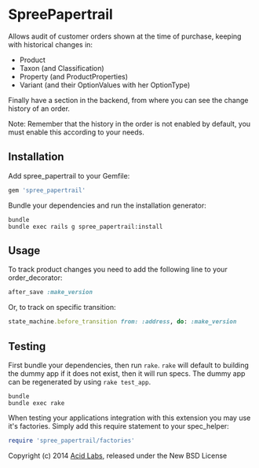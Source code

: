 SpreePapertrail
===============

Allows audit of customer orders shown at the time of purchase, keeping with historical changes in:

- Product
- Taxon (and Classification)
- Property (and ProductProperties)
- Variant (and their OptionValues with her OptionType)

Finally have a section in the backend, from where you can see the change history of an order.

Note: Remember that the history in the order is not enabled by default, you must enable this according to your needs.

Installation
------------

Add spree_papertrail to your Gemfile:

```ruby
gem 'spree_papertrail'
```

Bundle your dependencies and run the installation generator:

```shell
bundle
bundle exec rails g spree_papertrail:install
```

Usage
-----

To track product changes you need to add the following line to your order_decorator:

```ruby
after_save :make_version
```

Or, to track on specific transition:

```ruby
state_machine.before_transition from: :address, do: :make_version
```


Testing
-------

First bundle your dependencies, then run `rake`. `rake` will default to building the dummy app if it does not exist, then it will run specs. The dummy app can be regenerated by using `rake test_app`.

```shell
bundle
bundle exec rake
```

When testing your applications integration with this extension you may use it's factories.
Simply add this require statement to your spec_helper:

```ruby
require 'spree_papertrail/factories'
```

Copyright (c) 2014 [Acid Labs](http://acid.cl), released under the New BSD License
